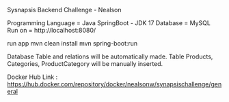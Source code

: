 Sysnapsis Backend Challenge - Nealson

Programming Language = Java SpringBoot - JDK 17
Database             = MySQL
Run on               = http://localhost:8080/

run app
mvn clean install
mvn spring-boot:run

Database Table and relations will be automatically made.
Table Products, Categories, ProductCategory will be manually inserted.

Docker Hub
Link : https://hub.docker.com/repository/docker/nealsonw/synapsischallenge/general

